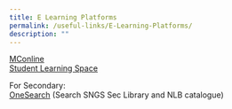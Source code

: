 ```yaml
---
title: E Learning Platforms
permalink: /useful-links/E-Learning-Platforms/
description: ""
---
```

[MConline](https://www.mconline.sg/LEAD/login/lms_login.aspx)  
[Student Learning Space](https://vle.learning.moe.edu.sg/login)  
  
For Secondary:  
[OneSearch](http://stnicsearch.cvpl.com.sg/) (Search SNGS Sec Library and NLB catalogue)